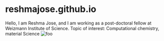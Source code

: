 # reshmajose.github.io
Hello, I am Reshma Jose, and I am working as a post-doctoral fellow at Weizmann Institute of Science.
Topic of interest: Computational chemistry, material Science
![foo](https://catholicshop.co.za/wp-content/uploads/2023/04/HolyFamilyA.jpg)
